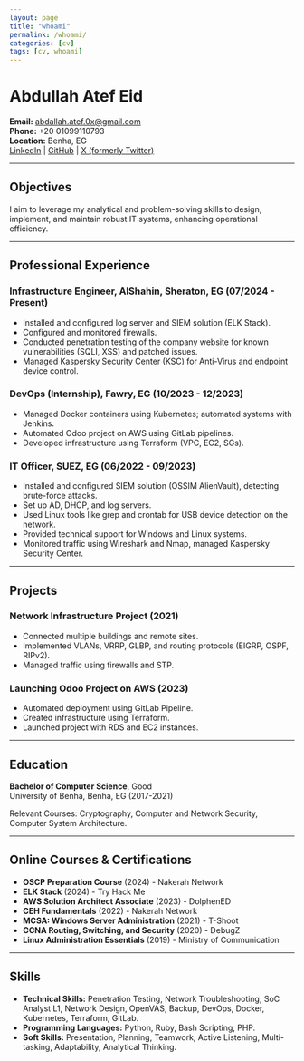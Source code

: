 ```yaml
---
layout: page
title: "whoami"
permalink: /whoami/
categories: [cv]
tags: [cv, whoami]
---
```


# Abdullah Atef Eid

**Email:** abdallah.atef.0x@gmail.com  
**Phone:** +20 01099110793  
**Location:** Benha, EG  
[LinkedIn](https://www.linkedin.com/in/abdallahatef) | [GitHub](https://github.com/abdula8) | [X (formerly Twitter)](https://x.com/0xAbdalla)

---

## Objectives

I aim to leverage my analytical and problem-solving skills to design, implement, and maintain robust IT systems, enhancing operational efficiency.

---

## Professional Experience

### Infrastructure Engineer, AlShahin, Sheraton, EG (07/2024 - Present)
- Installed and configured log server and SIEM solution (ELK Stack).
- Configured and monitored firewalls.
- Conducted penetration testing of the company website for known vulnerabilities (SQLI, XSS) and patched issues.
- Managed Kaspersky Security Center (KSC) for Anti-Virus and endpoint device control.

### DevOps (Internship), Fawry, EG (10/2023 - 12/2023)
- Managed Docker containers using Kubernetes; automated systems with Jenkins.
- Automated Odoo project on AWS using GitLab pipelines.
- Developed infrastructure using Terraform (VPC, EC2, SGs).

### IT Officer, SUEZ, EG (06/2022 - 09/2023)
- Installed and configured SIEM solution (OSSIM AlienVault), detecting brute-force attacks.
- Set up AD, DHCP, and log servers.
- Used Linux tools like grep and crontab for USB device detection on the network.
- Provided technical support for Windows and Linux systems.
- Monitored traffic using Wireshark and Nmap, managed Kaspersky Security Center.

---

## Projects

### Network Infrastructure Project (2021)
- Connected multiple buildings and remote sites.
- Implemented VLANs, VRRP, GLBP, and routing protocols (EIGRP, OSPF, RIPv2).
- Managed traffic using firewalls and STP.

### Launching Odoo Project on AWS (2023)
- Automated deployment using GitLab Pipeline.
- Created infrastructure using Terraform.
- Launched project with RDS and EC2 instances.

---

## Education

**Bachelor of Computer Science**, Good  
University of Benha, Benha, EG (2017-2021)

Relevant Courses: Cryptography, Computer and Network Security, Computer System Architecture.

---

## Online Courses & Certifications

- **OSCP Preparation Course** (2024) - Nakerah Network
- **ELK Stack** (2024) - Try Hack Me
- **AWS Solution Architect Associate** (2023) - DolphenED
- **CEH Fundamentals** (2022) - Nakerah Network
- **MCSA: Windows Server Administration** (2021) - T-Shoot
- **CCNA Routing, Switching, and Security** (2020) - DebugZ
- **Linux Administration Essentials** (2019) - Ministry of Communication

---

## Skills

- **Technical Skills:** Penetration Testing, Network Troubleshooting, SoC Analyst L1, Network Design, OpenVAS, Backup, DevOps, Docker, Kubernetes, Terraform, GitLab.
- **Programming Languages:** Python, Ruby, Bash Scripting, PHP.
- **Soft Skills:** Presentation, Planning, Teamwork, Active Listening, Multi-tasking, Adaptability, Analytical Thinking.

